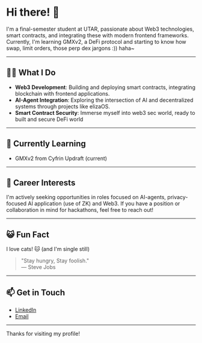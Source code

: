 # Hi there! 👋

I'm a final-semester student at UTAR, passionate about Web3 technologies, smart contracts, and integrating these with modern frontend frameworks. Currently, I'm learning GMXv2, a DeFi protocol and starting to know how swap, limit orders, those perp dex jargons :)) haha~ 

---

## 👨‍💻 What I Do

- **Web3 Development**: Building and deploying smart contracts, integrating blockchain with frontend applications.
- **AI-Agent Integration**: Exploring the intersection of AI and decentralized systems through projects like elizaOS.
- **Smart Contract Security**: Immerse myself into web3 sec world, ready to built and secure DeFi world 

---

## 🌱 Currently Learning

- GMXv2 from Cyfrin Updraft (current)

---

## 🎯 Career Interests

I'm actively seeking opportunities in roles focused on AI-agents, privacy-focused AI application (use of ZK) and Web3. If you have a position or collaboration in mind for hackathons, feel free to reach out!

---

## 😺 Fun Fact

I love cats! 🐱 (and I'm single still) 

> "Stay hungry, Stay foolish."  
> — Steve Jobs

---

## 📫 Get in Touch

- [LinkedIn](https://www.linkedin.com/in/har-sze-hao-b69497372)
- [Email](szehaohar2@gmail.com)

---

Thanks for visiting my profile!
